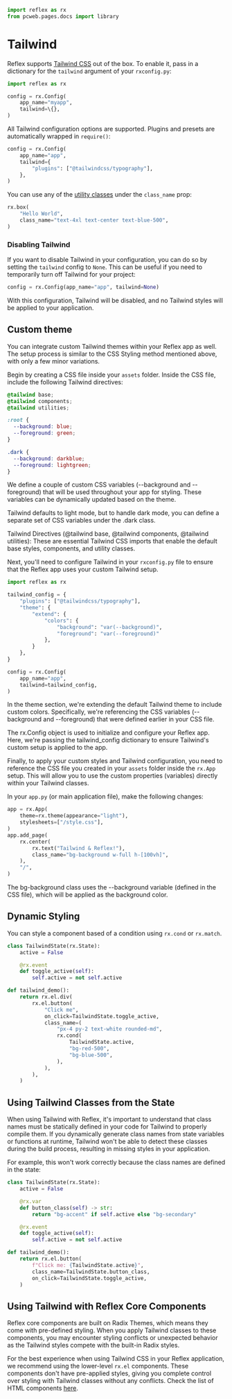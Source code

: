 ```python exec
import reflex as rx
from pcweb.pages.docs import library

```

# Tailwind

Reflex supports [Tailwind CSS]({"https://tailwindcss.com/"}) out of the box. To enable it, pass in a dictionary for the `tailwind` argument of your `rxconfig.py`:

```python
import reflex as rx

config = rx.Config(
    app_name="myapp",
    tailwind=\{},
)
```

All Tailwind configuration options are supported. Plugins and presets are automatically wrapped in `require()`:

```python
config = rx.Config(
    app_name="app",
    tailwind={
        "plugins": ["@tailwindcss/typography"],
    },
)
```

You can use any of the [utility classes]({"https://tailwindcss.com/docs/utility-first"}) under the `class_name` prop:

```python demo
rx.box(
    "Hello World",
    class_name="text-4xl text-center text-blue-500",
)
```

### Disabling Tailwind

If you want to disable Tailwind in your configuration, you can do so by setting the `tailwind` config to `None`. This can be useful if you need to temporarily turn off Tailwind for your project:

```python
config = rx.Config(app_name="app", tailwind=None)
```

With this configuration, Tailwind will be disabled, and no Tailwind styles will be applied to your application.


## Custom theme

You can integrate custom Tailwind themes within your Reflex app as well. The setup process is similar to the CSS Styling method mentioned above, with only a few minor variations.

Begin by creating a CSS file inside your `assets` folder. Inside the CSS file, include the following Tailwind directives:

```css
@tailwind base;
@tailwind components;
@tailwind utilities;

:root {
  --background: blue;
  --foreground: green;
}

.dark {
  --background: darkblue;
  --foreground: lightgreen;
}
```

We define a couple of custom CSS variables (--background and --foreground) that will be used throughout your app for styling. These variables can be dynamically updated based on the theme.

Tailwind defaults to light mode, but to handle dark mode, you can define a separate set of CSS variables under the .dark class. 

Tailwind Directives (@tailwind base, @tailwind components, @tailwind utilities): These are essential Tailwind CSS imports that enable the default base styles, components, and utility classes.

Next, you'll need to configure Tailwind in your `rxconfig.py` file to ensure that the Reflex app uses your custom Tailwind setup.

```python
import reflex as rx

tailwind_config = {
    "plugins": ["@tailwindcss/typography"],
    "theme": {
        "extend": {
            "colors": {
                "background": "var(--background)",
                "foreground": "var(--foreground)"
            },
        }
    },
}

config = rx.Config(
    app_name="app",
    tailwind=tailwind_config,
)
```

In the theme section, we're extending the default Tailwind theme to include custom colors. Specifically, we're referencing the CSS variables (--background and --foreground) that were defined earlier in your CSS file.

The rx.Config object is used to initialize and configure your Reflex app. Here, we're passing the tailwind_config dictionary to ensure Tailwind's custom setup is applied to the app.

Finally, to apply your custom styles and Tailwind configuration, you need to reference the CSS file you created in your `assets` folder inside the `rx.App` setup. This will allow you to use the custom properties (variables) directly within your Tailwind classes.

In your `app.py` (or main application file), make the following changes:

```python
app = rx.App(
    theme=rx.theme(appearance="light"),
    stylesheets=["/style.css"],
)
app.add_page(
    rx.center(
        rx.text("Tailwind & Reflex!"),
        class_name="bg-background w-full h-[100vh]",
    ),
    "/",
)
```

The bg-background class uses the --background variable (defined in the CSS file), which will be applied as the background color.

## Dynamic Styling

You can style a component based of a condition using `rx.cond` or `rx.match`.

```python demo exec
class TailwindState(rx.State):
    active = False

    @rx.event
    def toggle_active(self):
        self.active = not self.active

def tailwind_demo():
    return rx.el.div(
        rx.el.button(
            "Click me",
            on_click=TailwindState.toggle_active,
            class_name=(
                "px-4 py-2 text-white rounded-md",
                rx.cond(
                    TailwindState.active,
                    "bg-red-500",
                    "bg-blue-500",
                ),
            ),
        ),
    )
```

## Using Tailwind Classes from the State

When using Tailwind with Reflex, it's important to understand that class names must be statically defined in your code for Tailwind to properly compile them. If you dynamically generate class names from state variables or functions at runtime, Tailwind won't be able to detect these classes during the build process, resulting in missing styles in your application.

For example, this won't work correctly because the class names are defined in the state:

```python demo exec
class TailwindState(rx.State):
    active = False

    @rx.var
    def button_class(self) -> str:
        return "bg-accent" if self.active else "bg-secondary"

    @rx.event
    def toggle_active(self):
        self.active = not self.active

def tailwind_demo():
    return rx.el.button(
        f"Click me: {TailwindState.active}",
        class_name=TailwindState.button_class,
        on_click=TailwindState.toggle_active,
    )
```

## Using Tailwind with Reflex Core Components

Reflex core components are built on Radix Themes, which means they come with pre-defined styling. When you apply Tailwind classes to these components, you may encounter styling conflicts or unexpected behavior as the Tailwind styles compete with the built-in Radix styles.

For the best experience when using Tailwind CSS in your Reflex application, we recommend using the lower-level `rx.el` components. These components don't have pre-applied styles, giving you complete control over styling with Tailwind classes without any conflicts. Check the list of HTML components [here](/docs/library/other/html/).

